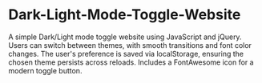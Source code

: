 # Dark-Light-Mode-Toggle-Website
A simple Dark/Light mode toggle website using JavaScript and jQuery. Users can switch between themes, with smooth transitions and font color changes. The user's preference is saved via localStorage, ensuring the chosen theme persists across reloads. Includes a FontAwesome icon for a modern toggle button.
